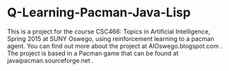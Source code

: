# Q-Learning-Pacman-Java-Lisp

This is a project for the course CSC466: Topics in Artificial Intelligence, Spring 2015 at SUNY Oswego, using reinforcement learning to a pacman agent. You can find out more about the project at AIOswego.blogspot.com . 
The project is based in a Pacman game that can be found at javaipacman.sourceforge.net .
